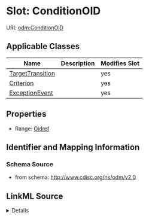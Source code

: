 # Slot: ConditionOID

URI: [odm:ConditionOID](http://www.cdisc.org/ns/odm/v2.0/ConditionOID)



<!-- no inheritance hierarchy -->




## Applicable Classes

| Name | Description | Modifies Slot |
| --- | --- | --- |
[TargetTransition](TargetTransition.md) |  |  yes  |
[Criterion](Criterion.md) |  |  yes  |
[ExceptionEvent](ExceptionEvent.md) |  |  yes  |







## Properties

* Range: [Oidref](Oidref.md)





## Identifier and Mapping Information







### Schema Source


* from schema: http://www.cdisc.org/ns/odm/v2.0




## LinkML Source

<details>
```yaml
name: ConditionOID
from_schema: http://www.cdisc.org/ns/odm/v2.0
rank: 1000
alias: ConditionOID
domain_of:
- TargetTransition
- Criterion
- ExceptionEvent
range: oidref

```
</details>